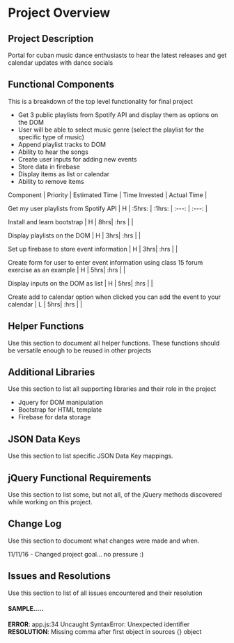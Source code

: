 # Project Overview

## Project Description

Portal for cuban music dance enthusiasts to hear the latest releases and get calendar updates with dance socials

## Functional Components 

This is a breakdown of the top level functionality for final project

* Get 3 public playlists from Spotify API and display them as options on the DOM
* User will be able to select music genre (select the playlist for the specific type of music)
* Append playlist tracks to DOM
* Ability to hear the songs
* Create user inputs for adding new events
* Store data in firebase
* Display items as list or calendar
* Ability to remove items


Component | Priority | Estimated Time | Time Invested | Actual Time |

Get my user playlists from Spotify API | H | :5hrs: |  :1hrs: | :---: | :---: |

Install and learn bootstrap | H | 8hrs| :hrs |  |

Display playlists on the DOM | H | 3hrs| :hrs |  |

Set up firebase to store event information | H | 3hrs| :hrs |  |

Create form for user to enter event information using class 15 forum exercise as an example | H | 5hrs| :hrs |  |

Display inputs on the DOM as list | H | 5hrs| :hrs |  |

Create add to calendar option when clicked you can add the event to your calendar | L | 5hrs| :hrs |  |


## Helper Functions
Use this section to document all helper functions. These functions should be versatile enough to be reused in other projects

## Additional Libraries
 Use this section to list all supporting libraries and their role in the project

* Jquery for DOM manipulation
* Bootstrap for HTML template
* Firebase for data storage


## JSON Data Keys
 Use this section to list specific JSON Data Key mappings.  

## jQuery Functional Requirements
 Use this section to list some, but not all, of the jQuery methods discovered while working on this project.

## Change Log
 Use this section to document what changes were made and when.

11/11/16 - Changed project goal... no pressure :)


## Issues and Resolutions
 Use this section to list of all issues encountered and their resolution

#### SAMPLE.....
**ERROR**: app.js:34 Uncaught SyntaxError: Unexpected identifier                                
**RESOLUTION**: Missing comma after first object in sources {} object






